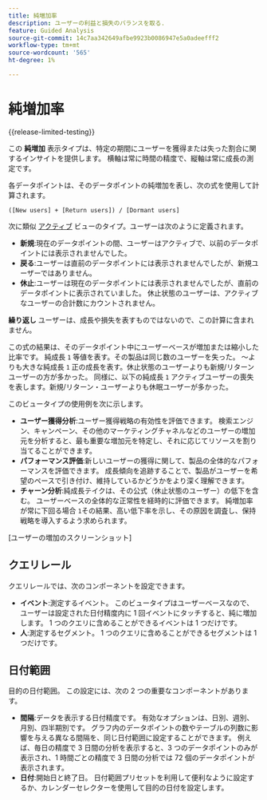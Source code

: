 ```yaml
---
title: 純増加率
description: ユーザーの利益と損失のバランスを取る.
feature: Guided Analysis
source-git-commit: 14c7aa342649afbe9923b0086947e5a0adeefff2
workflow-type: tm+mt
source-wordcount: '565'
ht-degree: 1%

---
```


# 純増加率

{{release-limited-testing}}

この **純増加** 表示タイプは、特定の期間にユーザーを獲得または失った割合に関するインサイトを提供します。 横軸は常に時間の精度で、縦軸は常に成長の測定です。

各データポイントは、そのデータポイントの純増加を表し、次の式を使用して計算されます。

`([New users] + [Return users]) / [Dormant users]`

次に類似 [アクティブ](active.md) ビューのタイプ。ユーザーは次のように定義されます。

* **新規**:現在のデータポイントの間、ユーザーはアクティブで、以前のデータポイントには表示されませんでした。
* **戻る**:ユーザーは直前のデータポイントには表示されませんでしたが、新規ユーザーではありません。
* **休止**:ユーザーは現在のデータポイントには表示されませんでしたが、直前のデータポイントに表示されていました。 休止状態のユーザーは、アクティブなユーザーの合計数にカウントされません。

**繰り返し** ユーザーは、成長や損失を表すものではないので、この計算に含まれません。

この式の結果は、そのデータポイント中にユーザーベースが増加または縮小した比率です。 純成長 `1` 等値を表す。その製品は同じ数のユーザーを失った。 ～よりも大きな純成長 `1` 正の成長を表す。休止状態のユーザーよりも新規/リターンユーザーの方が多かった。 同様に、以下の純成長 `1` アクティブユーザーの喪失を表します。新規/リターン・ユーザーよりも休眠ユーザーが多かった。

このビュータイプの使用例を次に示します。

* **ユーザー獲得分析**:ユーザー獲得戦略の有効性を評価できます。 検索エンジン、キャンペーン、その他のマーケティングチャネルなどのユーザーの増加元を分析すると、最も重要な増加元を特定し、それに応じてリソースを割り当てることができます。
* **パフォーマンス評価**:新しいユーザーの獲得に関して、製品の全体的なパフォーマンスを評価できます。 成長傾向を追跡することで、製品がユーザーを希望のペースで引き付け、維持しているかどうかをより深く理解できます。
* **チャーン分析**:純成長テイクは、その公式（休止状態のユーザー）の低下を含む。 ユーザーベースの全体的な正常性を経時的に評価できます。 純増加率が常に下回る場合 `1`その結果、高い低下率を示し、その原因を調査し、保持戦略を導入するよう求められます。

[ユーザーの増加のスクリーンショット]

## クエリレール

クエリレールでは、次のコンポーネントを設定できます。

* **イベント**:測定するイベント。 このビュータイプはユーザーベースなので、ユーザーは設定された日付精度内に 1 回イベントにタッチすると、純に増加します。 1 つのクエリに含めることができるイベントは 1 つだけです。
* **人**:測定するセグメント。 1 つのクエリに含めることができるセグメントは 1 つだけです。

## 日付範囲

目的の日付範囲。 この設定には、次の 2 つの重要なコンポーネントがあります。

* **間隔**:データを表示する日付精度です。 有効なオプションは、日別、週別、月別、四半期別です。 グラフ内のデータポイントの数やテーブルの列数に影響を与える異なる間隔を、同じ日付範囲に設定することができます。 例えば、毎日の精度で 3 日間の分析を表示すると、3 つのデータポイントのみが表示され、1 時間ごとの精度で 3 日間の分析では 72 個のデータポイントが表示されます。
* **日付**:開始日と終了日。 日付範囲プリセットを利用して便利なように設定するか、カレンダーセレクターを使用して目的の日付を設定します。

